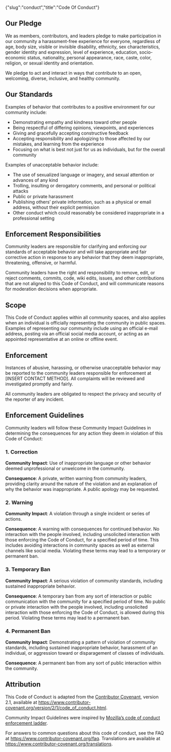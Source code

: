 {"slug":"conduct","title":"Code Of Conduct"}
<h2 id="our-pledge">Our Pledge</h2>
<p>We as members, contributors, and leaders pledge to make participation in our community a harassment-free experience for everyone, regardless of age, body size, visible or invisible disability, ethnicity, sex characteristics, gender identity and expression, level of experience, education, socio-economic status, nationality, personal appearance, race, caste, color, religion, or sexual identity and orientation.</p>
<p>We pledge to act and interact in ways that contribute to an open, welcoming, diverse, inclusive, and healthy community.</p>
<h2 id="our-standards">Our Standards</h2>
<p>Examples of behavior that contributes to a positive environment for our community include:</p>
<ul>
<li>Demonstrating empathy and kindness toward other people</li>
<li>Being respectful of differing opinions, viewpoints, and experiences</li>
<li>Giving and gracefully accepting constructive feedback</li>
<li>Accepting responsibility and apologizing to those affected by our mistakes, and learning from the experience</li>
<li>Focusing on what is best not just for us as individuals, but for the overall community</li>
</ul>
<p>Examples of unacceptable behavior include:</p>
<ul>
<li>The use of sexualized language or imagery, and sexual attention or advances of any kind</li>
<li>Trolling, insulting or derogatory comments, and personal or political attacks</li>
<li>Public or private harassment</li>
<li>Publishing others&rsquo; private information, such as a physical or email address, without their explicit permission</li>
<li>Other conduct which could reasonably be considered inappropriate in a professional setting</li>
</ul>
<h2 id="enforcement-responsibilities">Enforcement Responsibilities</h2>
<p>Community leaders are responsible for clarifying and enforcing our standards of acceptable behavior and will take appropriate and fair corrective action in response to any behavior that they deem inappropriate, threatening, offensive, or harmful.</p>
<p>Community leaders have the right and responsibility to remove, edit, or reject comments, commits, code, wiki edits, issues, and other contributions that are not aligned to this Code of Conduct, and will communicate reasons for moderation decisions when appropriate.</p>
<h2 id="scope">Scope</h2>
<p>This Code of Conduct applies within all community spaces, and also applies when an individual is officially representing the community in public spaces. Examples of representing our community include using an official e-mail address, posting via an official social media account, or acting as an appointed representative at an online or offline event.</p>
<h2 id="enforcement">Enforcement</h2>
<p>Instances of abusive, harassing, or otherwise unacceptable behavior may be reported to the community leaders responsible for enforcement at [INSERT CONTACT METHOD]. All complaints will be reviewed and investigated promptly and fairly.</p>
<p>All community leaders are obligated to respect the privacy and security of the reporter of any incident.</p>
<h2 id="enforcement-guidelines">Enforcement Guidelines</h2>
<p>Community leaders will follow these Community Impact Guidelines in determining the consequences for any action they deem in violation of this Code of Conduct:</p>
<h3 id="1-correction">1. Correction</h3>
<p><strong>Community Impact</strong>: Use of inappropriate language or other behavior deemed unprofessional or unwelcome in the community.</p>
<p><strong>Consequence</strong>: A private, written warning from community leaders, providing clarity around the nature of the violation and an explanation of why the behavior was inappropriate. A public apology may be requested.</p>
<h3 id="2-warning">2. Warning</h3>
<p><strong>Community Impact</strong>: A violation through a single incident or series of actions.</p>
<p><strong>Consequence</strong>: A warning with consequences for continued behavior. No interaction with the people involved, including unsolicited interaction with those enforcing the Code of Conduct, for a specified period of time. This includes avoiding interactions in community spaces as well as external channels like social media. Violating these terms may lead to a temporary or permanent ban.</p>
<h3 id="3-temporary-ban">3. Temporary Ban</h3>
<p><strong>Community Impact</strong>: A serious violation of community standards, including sustained inappropriate behavior.</p>
<p><strong>Consequence</strong>: A temporary ban from any sort of interaction or public communication with the community for a specified period of time. No public or private interaction with the people involved, including unsolicited interaction with those enforcing the Code of Conduct, is allowed during this period. Violating these terms may lead to a permanent ban.</p>
<h3 id="4-permanent-ban">4. Permanent Ban</h3>
<p><strong>Community Impact</strong>: Demonstrating a pattern of violation of community standards, including sustained inappropriate behavior, harassment of an individual, or aggression toward or disparagement of classes of individuals.</p>
<p><strong>Consequence</strong>: A permanent ban from any sort of public interaction within the community.</p>
<h2 id="attribution">Attribution</h2>
<p>This Code of Conduct is adapted from the <a href="https://www.contributor-covenant.org">Contributor Covenant</a>, version 2.1, available at <a href="https://www.contributor-covenant.org/version/2/1/code_of_conduct.html">https://www.contributor-covenant.org/version/2/1/code_of_conduct.html</a>.</p>
<p>Community Impact Guidelines were inspired by <a href="https://github.com/mozilla/diversity">Mozilla&rsquo;s code of conduct enforcement ladder</a>.</p>
<p>For answers to common questions about this code of conduct, see the FAQ at <a href="https://www.contributor-covenant.org/faq">https://www.contributor-covenant.org/faq</a>. Translations are available at <a href="https://www.contributor-covenant.org/translations">https://www.contributor-covenant.org/translations</a>.</p>